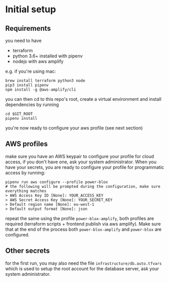 # Initial setup

## Requirements

you need to have

- terraform
- python 3.6+ installed with pipenv
- nodejs with aws amplify

e.g. if you're using mac:

```shell
brew install terraform python3 node
pip3 install pipenv
npm install -g @aws-amplify/cli
```

you can then cd to this repo's root, create a virtual environment and install dependencies by running

```shell
cd $GIT_ROOT
pipenv install
```

you're now ready to configure your aws profile (see next section)

## AWS profiles

make sure you have an AWS keypair to configure your profile for cloud access, if you don't have one, ask your system administrator. When you have your secrets, you are ready to configure your profile for programmatic access by running:

```shell
pipenv run aws configure --profile power-blox
# the following will be prompted during the configuration, make sure everything matches
> AWS Access Key ID [None]: YOUR_ACCESS_KEY
> AWS Secret Access Key [None]: YOUR_SECRET_KEY
> Default region name [None]: eu-west-1
> Default output format [None]: json
```

repeat the same using the profile `power-blox-amplify`, both profiles are required (terraform scripts + frontend publish via aws amplify). Make sure that at the end of the process both `power-blox-amplify` and `power-blox` are configured.

## Other secrets

for the first run, you may also need the file `infrastructure/db.auto.tfvars` which is used to setup the root account for the database server, ask your system administrator.
